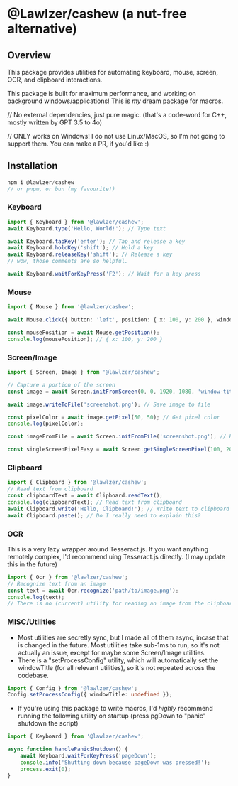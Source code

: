 # @Lawlzer/cashew (a nut-free alternative)

## Overview

This package provides utilities for automating keyboard, mouse, screen, OCR, and clipboard interactions.

This package is built for maximum performance, and working on background windows/applications! This is _my_ dream package for macros.

// No external dependencies, just pure magic. (that's a code-word for C++, mostly written by GPT 3.5 to 4o)

// ONLY works on Windows! I do not use Linux/MacOS, so I'm not going to support them. You can make a PR, if you'd like :)

## Installation

```c
npm i @lawlzer/cashew
// or pnpm, or bun (my favourite!)
```

### Keyboard

```typescript
import { Keyboard } from '@lawlzer/cashew';
await Keyboard.type('Hello, World!'); // Type text

await Keyboard.tapKey('enter'); // Tap and release a key
await Keyboard.holdKey('shift'); // Hold a key
await Keyboard.releaseKey('shift'); // Release a key
// wow, those comments are so helpful.

await Keyboard.waitForKeyPress('F2'); // Wait for a key press
```

### Mouse

```typescript
import { Mouse } from '@lawlzer/cashew';

await Mouse.click({ button: 'left', position: { x: 100, y: 200 }, windowTitle: 'put-something-here' });

const mousePosition = await Mouse.getPosition();
console.log(mousePosition); // { x: 100, y: 200 }
```

### Screen/Image

```typescript
import { Screen, Image } from '@lawlzer/cashew';

// Capture a portion of the screen
const image = await Screen.initFromScreen(0, 0, 1920, 1080, 'window-title-goes-here');

await image.writeToFile('screenshot.png'); // Save image to file

const pixelColor = await image.getPixel(50, 50); // Get pixel color
console.log(pixelColor);

const imageFromFile = await Screen.initFromFile('screenshot.png'); // Read the image from a file

const singleScreenPixelEasy = await Screen.getSingleScreenPixel(100, 200, 'window-title-goes-here'); // get the pixel at 100, 200
```

### Clipboard

```typescript
import { Clipboard } from '@lawlzer/cashew';
// Read text from clipboard
const clipboardText = await Clipboard.readText();
console.log(clipboardText); // Read text from clipboard
await Clipboard.write('Hello, Clipboard!'); // Write text to clipboard
await Clipboard.paste(); // Do I really need to explain this?
```

### OCR

This is a very lazy wrapper around Tesseract.js. If you want anything remotely complex, I'd recommend uing Tesseract.js directly. (I may update this in the future)

```typescript
import { Ocr } from '@lawlzer/cashew';
// Recognize text from an image
const text = await Ocr.recognize('path/to/image.png');
console.log(text);
// There is no (current) utility for reading an image from the clipboard or a variable. It MUST be written to a file.
```

### MISC/Utilities

- Most utilities are secretly sync, but I made all of them async, incase that is changed in the future. Most utilities take sub-1ms to run, so it's not actually an issue, except for maybe some Screen/Image utilities.
- There is a "setProcessConfig" utility, which will automatically set the windowTitle (for all relevant utilities), so it's not repeated across the codebase.

```typescript
import { Config } from '@lawlzer/cashew';
Config.setProcessConfig({ windowTitle: undefined });
```

- If you're using this package to write macros, I'd _highly_ recommend running the following utility on startup (press pgDown to "panic" shutdown the script)

```typescript
import { Keyboard } from '@lawlzer/cashew';

async function handlePanicShutdown() {
	await Keyboard.waitForKeyPress('pageDown');
	console.info('Shutting down because pageDown was pressed!');
	process.exit(0);
}
```
